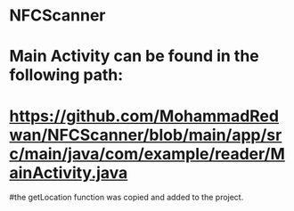 # NFCScanner


# Main Activity can be found in the following path:
# https://github.com/MohammadRedwan/NFCScanner/blob/main/app/src/main/java/com/example/reader/MainActivity.java


#the getLocation function was copied and added to the project.
